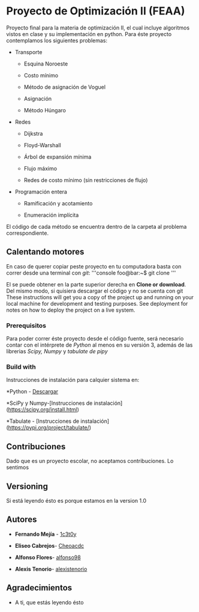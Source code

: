 # Proyecto de Optimización II (FEAA)

Proyecto final para la materia de optimización II, el cual incluye algoritmos vistos en clase y su implementación en python.
Para éste proyecto contemplamos los siguientes problemas:

* Transporte

   - Esquina Noroeste
   
   - Costo mínimo
   
   - Método de asignación de Voguel
   
   - Asignación
   
   - Método Húngaro
 
* Redes
 
  - Dijkstra
  
  - Floyd-Warshall
  
  - Árbol de expansión mínima
  
  - Flujo máximo
  
  - Redes de costo mínimo (sin restricciones de flujo)
  
* Programación entera
  
  - Ramificación y acotamiento
  
  - Enumeración implícita
  
 El código de cada método se encuentra dentro de la carpeta al problema correspondiente.

## Calentando motores

En caso de querer copiar peste proyecto en tu computadora basta con correr desde una terminal con *git*:
'''console
foo@bar:~$ git clone <link>
'''

El <link> se puede obtener en la parte superior derecha en **Clone or download**. Del mismo modo, si quisiera descargar el código y no se cuenta con git
These instructions will get you a copy of the project up and running on your local machine for development and testing purposes. See deployment for notes on how to deploy the project on a live system.

### Prerequisitos

Para poder correr éste proyecto desde el código fuente, será necesario contar con el intérprete de *Python* al menos en su versión 3, además de las librerias *Scipy, Numpy* y *tabulate de pipy* 


### Build with

Instrucciones de instalación para calquier sistema en:

*Python - [Descargar](https://www.python.org/downloads/)

*SciPy y Numpy-[Instrucciones de instalación] (https://scipy.org/install.html)

*Tabulate - [Instrucciones de instalación] (https://pypi.org/project/tabulate/)

## Contribuciones

Dado que es un proyecto escolar, no aceptamos contribuciones. Lo sentimos

## Versioning

Si está leyendo ésto es porque estamos en la version 1.0

## Autores

* **Fernando Mejía** - [1c3t0y](https://github.com/1c3t0y/)

* **Eliseo Cabrejos**- [Cheoacdc](https://github.com/Cheoacdc)

* **Alfonso Flores**- [alfonso98](https://github.com/alfonso98)

* **Alexis Tenorio**- [alexistenorio](https://github.com/alexistenorio)


## Agradecimientos

* A ti, que estás leyendo ésto

